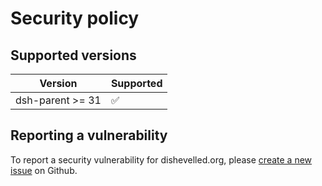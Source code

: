 # Security policy

## Supported versions

| Version | Supported          |
| ------- | ------------------ |
| dsh-parent >= 31   | :white_check_mark: |

## Reporting a vulnerability

To report a security vulnerability for dishevelled.org, please
[create a new issue](https://github.com/heuermh/dishevelled/issues/new) on Github.
